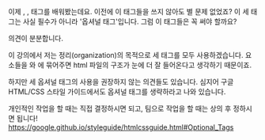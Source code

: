 이제 <html>, <head>, <body> 태그를 배워봤는데요. 이전에 이 태그들을 쓰지 않아도 별 문제 없었죠? 이 세 태그는 사실 필수가 아니라 '옵셔널 태그'입니다.
그럼 이 태그들은 꼭 써야 할까요?

의견이 분분합니다.

이 강의에서 저는 정리(organization)의 목적으로 세 태그를 모두 사용하겠습니다. 요소들을 <head>와 <body>에 묶어주면 html 파일의 구조가 눈에 더 잘 들어온다고 생각하기 때문이죠.

하지만 세 옵셔널 태그의 사용을 권장하지 않는 의견들도 있습니다. 심지어 구글 HTML/CSS 스타일 가이드에서도 옵셔널 태그를 생략하라고 나와 있습니다.

개인적인 작업을 할 때는 직접 결정하시면 되고, 팀으로 작업을 할 때는 상의 후 정하시면 됩니다!
https://google.github.io/styleguide/htmlcssguide.html#Optional_Tags